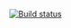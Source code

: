 [![Build status](https://ci.appveyor.com/api/projects/status/qen50gcdejapyqtq?svg=true)](https://ci.appveyor.com/project/olganma/selenide)
